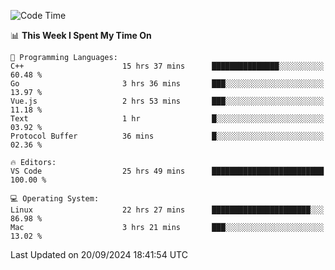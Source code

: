 
<!--START_SECTION:waka-->
![Code Time](http://img.shields.io/badge/Code%20Time-2%2C532%20hrs%2030%20mins-blue)

📊 **This Week I Spent My Time On** 

```text
💬 Programming Languages: 
C++                      15 hrs 37 mins      ███████████████░░░░░░░░░░   60.48 % 
Go                       3 hrs 36 mins       ███░░░░░░░░░░░░░░░░░░░░░░   13.97 % 
Vue.js                   2 hrs 53 mins       ███░░░░░░░░░░░░░░░░░░░░░░   11.18 % 
Text                     1 hr                █░░░░░░░░░░░░░░░░░░░░░░░░   03.92 % 
Protocol Buffer          36 mins             █░░░░░░░░░░░░░░░░░░░░░░░░   02.36 % 

🔥 Editors: 
VS Code                  25 hrs 49 mins      █████████████████████████   100.00 % 

💻 Operating System: 
Linux                    22 hrs 27 mins      ██████████████████████░░░   86.98 % 
Mac                      3 hrs 21 mins       ███░░░░░░░░░░░░░░░░░░░░░░   13.02 % 
```


 Last Updated on 20/09/2024 18:41:54 UTC
<!--END_SECTION:waka-->

